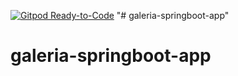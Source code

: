 [![Gitpod Ready-to-Code](https://img.shields.io/badge/Gitpod-Ready--to--Code-blue?logo=gitpod)](https://gitpod.io/#https://https://github.com/victorsmachado/galeria-springboot-app)
"# galeria-springboot-app" 
# galeria-springboot-app
